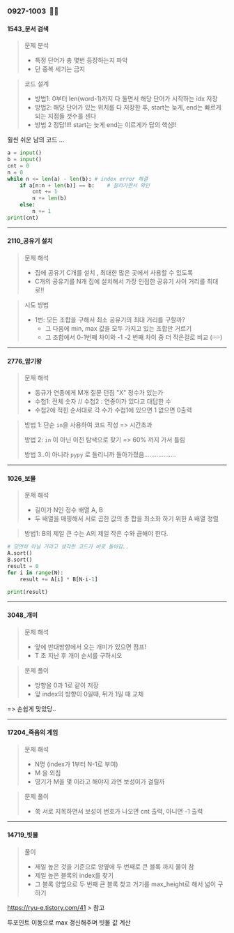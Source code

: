 ### 0927-1003 ​ :ok_woman:

#### 1543_문서 검색

>  문제 분석 
>
> - 특정 단어가 총 몇번 등장하는지 파악 
> - 단 중복 세기는 금지 

> 코드 설계 
>
> - 방법1: 0부터 len(word-1)까지 다 돌면서 해당 단어가 시작하는 idx 저장 
> - 방법2: 해당 단어가 있는 위치를 다 저장한 후, start는 늦게, end는 빠르게 되는 지점들 갯수를 센다 
> - 방법 2 정답!!!! start는 늦게 end는 이르게가 답의 핵심!!

훨씬 쉬운 남의 코드 ...

```python
a = input()
b = input()
cnt = 0
n = 0
while n <= len(a) - len(b):	# index error 해결 
    if a[n:n + len(b)] == b:	# 잘라가면서 확인 
        cnt += 1
        n += len(b)
    else:
        n += 1 
print(cnt)
```



<hr>

#### 2110_공유기 설치 

> 문제 해석 
>
> - 집에 공유기 C개를 설치 , 최대한 많은 곳에서 사용할 수 있도록 
> - C개의 공유기를 N개 집에 설치해서 가장 인접한 공유기 사이 거리를 최대로!!

> 시도 방법
>
> - 1번: 모든 조합을 구해서 최소 공유기의 최대 거리를 구할까?
>   - 그 다음에 min, max 값을 모두 가지고 있는 조합만 거르기 
>   - 그 조합에서 0-1번째 차이와 -1 -2 번째 차이 중 더 작은걸로 비교 (💦💦) 

<hr>

#### 2776_암기왕

> 문제 해석
>
> - 동규가 연종에게 M개 질문 던짐 "X" 정수가 있는가 
> - 수첩1: 전체 숫자 // 수첩2 : 연종이가 있다고 대답한 수 
> - 수첩2에 적힌 순서대로 각 수가 수첩1에 있으면 1 없으면 0출력

> 방법 1: 단순 `in`을 사용하여 코드 작성 => 시간초과
>
> 방법 2: `in` 이 아닌 이진 탐색으로 찾기 => 60% 까지 가서 틀림 
>
> 방법 3..이 아니라 `pypy` 로 돌리니까 돌아가졌음..................

<hr>

#### 1026_보물

> 문제 해석 
>
> - 길이가 N인 정수 배열 A, B
> - 두 배열을 매핑해서 서로 곱한 값의 총 합을 최소화 하기 위한 A 배열 정렬 

>  방법1: B의 제일 큰 수는 A의 제일 작은 수와 곱해야 한다. 

```python
# 당연히 아닐 거라고 생각한 코드가 바로 돌아감.. 
A.sort()
B.sort()
result = 0
for i in range(N):
    result += A[i] * B[N-i-1]

print(result)
```



<hr>

#### 3048_개미

> 문제 해석 
>
> - 앞에 반대방향에서 오는 개미가 있으면 점프! 
> - T 초 지난 후 개미 순서를 구하시오 

> 문제 풀이
>
> - 방향을 0과 1로 같이 저장
> - 앞 index의 방향이 0일때, 뒤가 1일 때 교체 

=> 손쉽게 맞았당..

<hr>

#### 17204_죽음의 게임

> 문제 해석
>
> - N명 (index가 1부터 N-1로 부여)
> - M 을 외침 
> - 영기가 M을 몇 이라고 해야지 과연 보성이가 걸릴까 

> 문제 풀이 
>
> - 쭉 서로 지목하면서 보성이 번호가 나오면 cnt 출력, 아니면 -1 출력

<hr>

#### 14719_빗물

> 풀이
>
> - 제일 높은 것을 기준으로 양옆에 두 번째로 큰 블록 까지 물이 참
> - 제일 높은 블록의 index를 찾기 
> - 그 블록 양옆으로 두 번째 큰 블록 찾고 거기를 max_height로 해서 넓이 구하기 

https://ryu-e.tistory.com/41 > 참고 

투포인트 이동으로 max 갱신해주며 빗물 값 계산 





 





